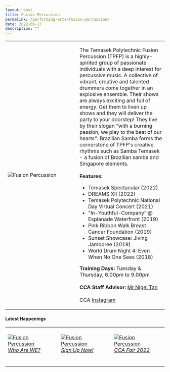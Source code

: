 ```yaml
---
layout: post
title: Fusion Percussion
permalink: /performing-arts/fusion-percussion/
date: 2022-06-17
description: ""
---
```

<div>
<table>
    <tr>
        <td style="width:45%"><image src="/images/Arts/FP.png" style="display:block;margin-left:auto;margin-right:auto;" alt="Fusion Percussion"></image></td>
        <td>
            <p>
                The Temasek Polytechnic Fusion Percussion (TPFP) is a highly-spirited group of passionate individuals with a deep interest for percussive music. A collective of vibrant, creative and talented drummers come together in an explosive ensemble. Their shows are always exciting and full of energy. Get them to liven up shows and they will deliver the party to your doorstep! They live by their slogan “with a burning passion, we play to the beat of our hearts”. Brazilian Samba forms the cornerstone of TPFP's creative rhythms such as Samba Temasek - a fusion of Brazilian samba and Singapore elements.<br>
                <br>
                <b>Features:</b><br>
                <ul>
                   <li>Temasek Spectacular (2022)</li>
                    <li>DREAMS XII (2022)</li>  
									<li>Temasek Polytechnic National Day Virtual Concert (2021)</li>
                    <li>"In-Youthful-Company” @ Esplanade Waterfront (2019)</li>
                    <li>Pink Ribbon Walk Breast Cancer Foundation (2019)</li>
                    <li>Sunset Showcase: Jiving Jamboree (2019)</li>
                    <li>World Drum Night 4: Even When No One Sees (2018)</li>
                </ul>
            </p>
            <p>
                <b>Training Days:</b> Tuesday & Thursday, 6.00pm to 9.00pm<br>
                <br>
                <b>CCA Staff Advisor:</b> <a href="mailto:nigeltan@tp.edu.sg">Mr Nigel Tan</a><br>
                <br>
                CCA <a href="https://www.instagram.com/fusionpercussion">Instagram</a>
            </p>
        </td>
    </tr>
</table>
</div>

#### Latest Happenings

<table>
    <tr>
        <td style="width:33%"><br>
            <a href="https://www.instagram.com/p/CdAvXXhh0hi/">
                <image src="/images/Arts/FP_Who are WE.png" style="display:block;margin-left:auto;margin-right:auto;" alt="Fusion Percussion">
                <h6 style="margin-top:0%">Who Are WE?</h6>
                </image>
            </a>
        </td>
        <td style="width:33%"><br>
            <a href="https://www.instagram.com/p/Cc4yL8hLswq/">
                <image src="/images/Arts/FP_Sign Up Now.png" style="display:block;margin-left:auto;margin-right:auto;" alt="Fusion Percussion">
                <h6 style="margin-top:0%">Sign Up Now!</h6>
                </image>
            </a>
        </td>
        <td style="width:33%"><br>
            <a href="https://www.instagram.com/p/CczULZQBlj9/">
                <image src="/images/Arts/FP_CCA Fair 2022.png" style="display:block;margin-left:auto;margin-right:auto;" alt="Fusion Percussion">
                <h6 style="margin-top:0%">CCA Fair 2022</h6>    
                </image>
            </a>
        </td>
    </tr>
</table>